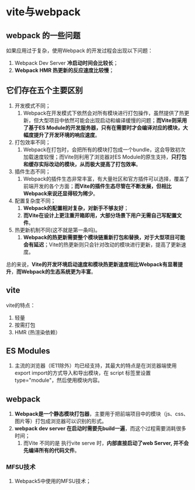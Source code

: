 # vite与webpack

## webpack 的一些问题

如果应用过于复杂，使用Webpack 的开发过程会出现以下问题：

1. Webpack Dev Server **冷启动时间会比较长**；
2. **Webpack HMR 热更新的反应速度比较慢**；

## 它们存在五个主要区别

1. 开发模式不同；
   1. Webpack在开发模式下依然会对所有模块进行打包操作，虽然提供了热更新，但大型项目中依然可能会出现启动和编译缓慢的问题；**而Vite则采用了基于ES Module的开发服务器，只有在需要时才会编译对应的模块，大幅度提升了开发环境的响应速度**。
2. 打包效率不同；
   1. Webpack在打包时，会把所有的模块打包成一个bundle，这会导致初次加载速度较慢；而Vite则利用了浏览器对ES Module的原生支持，**只打包和缓存实际改动的模块，从而极大提高了打包效率**。
3. 插件生态不同；
   1. Webpack的插件生态非常丰富，有大量社区和官方插件可以选择，覆盖了前端开发的各个方面；**而Vite的插件生态尽管在不断发展，但相比Webpack来说还显得较为稀少**。
4. 配置复杂度不同；
   1. **Webpack的配置相对复杂，对新手不够友好**；
   2. **而Vite在设计上更注重开箱即用，大部分场景下用户无需自己写配置文件**。
5. 热更新机制不同(这不就是第一条吗)。
   1. **Webpack的热更新需要整个模块链重新打包和替换，对于大型项目可能会有延迟**；Vite的热更新则只会针对改动的模块进行更新，提高了更新速度。

总的来说，**Vite的开发环境启动速度和模块热更新速度相比Webpack有显著提升**，**而Webpack的生态系统更为丰富**。

## vite

vite的特点：

1. 轻量
2. 按需打包
3. HMR (热渲染依赖）

## ES Modules

1. 主流的浏览器（IE11除外）均已经支持，其最大的特点是在浏览器端使用export import的方式导入和导出模块，在 script 标签里设置type="module"，然后使用模块内容。

## webpack

1. **Webpack是一个静态模块打包器**，主要用于把前端项目中的模块（js、css、图片等）打包成浏览器可以识别的形式。
2. **webpack dev server 在启动时需要先build一遍**，而这个过程需要消耗很多时间；
   1. 而Vite 不同的是 执行vite serve 时，**内部直接启动了web Server, 并不会先编译所有的代码文件**。

### MFSU技术

1. Webpack5中使用的MFSU技术；
